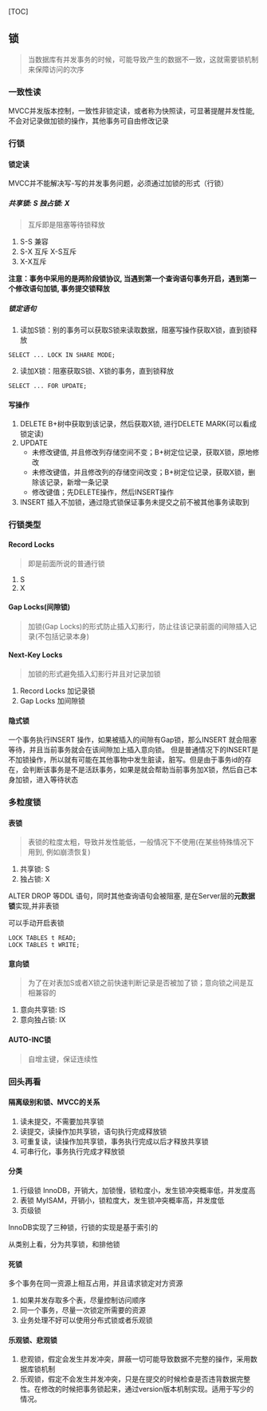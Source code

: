 [TOC]

## 锁

> 当数据库有并发事务的时候，可能导致产生的数据不一致，这就需要锁机制来保障访问的次序

### 一致性读

MVCC并发版本控制，一致性非锁定读，或者称为快照读，可显著提醒并发性能, 不会对记录做加锁的操作，其他事务可自由修改记录

### 行锁

#### 锁定读

MVCC并不能解决写-写的并发事务问题，必须通过加锁的形式（行锁）

##### 共享锁: S 独占锁: X

> 互斥即是阻塞等待锁释放

1. S-S 兼容 
2. S-X 互斥  X-S互斥
3. X-X互斥

**注意：事务中采用的是两阶段锁协议, 当遇到第一个查询语句事务开启，遇到第一个修改语句加锁, 事务提交锁释放**

##### 锁定语句

1. 读加S锁：别的事务可以获取S锁来读取数据，阻塞写操作获取X锁，直到锁释放

~~~mysql
SELECT ... LOCK IN SHARE MODE;
~~~

2. 读加X锁：阻塞获取S锁、X锁的事务，直到锁释放

~~~mysql
SELECT ... FOR UPDATE;
~~~

#### 写操作

1. DELETE B+树中获取到该记录，然后获取X锁, 进行DELETE MARK(可以看成锁定读)
2. UPDATE
   * 未修改键值, 并且修改列存储空间不变；B+树定位记录，获取X锁，原地修改
   * 未修改键值，并且修改列的存储空间改变；B+树定位记录，获取X锁，删除该记录，新增一条记录
   * 修改键值；先DELETE操作，然后INSERT操作
3. INSERT 插入不加锁，通过隐式锁保证事务未提交之前不被其他事务读取到

### 行锁类型

#### Record Locks

> 即是前面所说的普通行锁

1. S
2. X

#### Gap Locks(间隙锁)

> 加锁(Gap Locks)的形式防止插入幻影行，防止往该记录前面的间隙插入记录(不包括记录本身)

#### Next-Key Locks

> 加锁的形式避免插入幻影行并且对记录加锁

1. Record Locks 加记录锁
2. Gap Locks 加间隙锁

#### 隐式锁

一个事务执行INSERT 操作，如果被插入的间隙有Gap锁，那么INSERT 就会阻塞等待，并且当前事务就会在该间隙加上插入意向锁。 但是普通情况下的INSERT是不加锁操作，所以就有可能在其他事物中发生脏读，脏写。但是由于事务id的存在，会判断该事务是不是活跃事务，如果是就会帮助当前事务加X锁，然后自己本身加锁，进入等待状态

### 多粒度锁

#### 表锁

> 表锁的粒度太粗，导致并发性能低，一般情况下不使用(在某些特殊情况下用到, 例如崩溃恢复)

1. 共享锁: S 
2. 独占锁: X

ALTER DROP 等DDL 语句，同时其他查询语句会被阻塞, 是在Server层的**元数据锁**实现,并非表锁

可以手动开启表锁

~~~mysql
LOCK TABLES t READ;
LOCK TABLES t WRITE;
~~~

#### 意向锁

> 为了在对表加S或者X锁之前快速判断记录是否被加了锁；意向锁之间是互相兼容的

1. 意向共享锁: IS
2. 意向独占锁: IX

#### AUTO-INC锁

> 自增主键，保证连续性

### 回头再看

#### 隔离级别和锁、MVCC的关系

1.  读未提交，不需要加共享锁
2.  读提交，读操作加共享锁，语句执行完成释放锁
3.  可重复读，读操作加共享锁，事务执行完成以后才释放共享锁
4.  可串行化，事务执行完成才释放锁

#### 分类

1.  行级锁 InnoDB，开销大，加锁慢，锁粒度小，发生锁冲突概率低，并发度高
2.  表锁 MyISAM，开销小，锁粒度大，发生锁冲突概率高，并发度低
3.  页级锁

InnoDB实现了三种锁，行锁的实现是基于索引的

从类别上看，分为共享锁，和排他锁

#### 死锁

多个事务在同一资源上相互占用，并且请求锁定对方资源

1.  如果并发存取多个表，尽量控制访问顺序
2.  同一个事务，尽量一次锁定所需要的资源
3.  业务处理不好可以使用分布式锁或者乐观锁

#### 乐观锁、悲观锁

1.  悲观锁，假定会发生并发冲突，屏蔽一切可能导致数据不完整的操作，采用数据库锁机制
2.  乐观锁，假定不会发生并发冲突，只是在提交的时候检查是否违背数据完整性。在修改的时候把事务锁起来，通过version版本机制实现。适用于写少的情况。